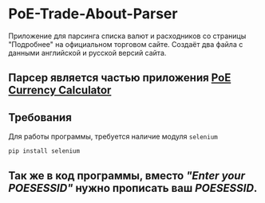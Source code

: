 # PoE-Trade-About-Parser
Приложение для парсинга списка валют и расходников со страницы "Подробнее" на официальном торговом сайте.
Создаёт два файла с данными английской и русской версий сайта.

## Парсер является частью приложения [PoE Currency Calculator](https://github.com/proDreams/PoE-Currency-Calculator)
## Требования
Для работы программы, требуется наличие модуля `selenium`
```
pip install selenium
```
## Так же в код программы, вместо *"Enter your POESESSID"* нужно прописать ваш *POESESSID*.
